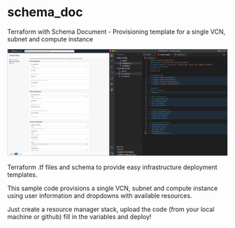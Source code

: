 # schema_doc
Terraform with Schema Document - Provisioning template for a single VCN, subnet and compute instance

![image](schema.png)

Terraform .tf files and schema to provide easy infrastructure deployment templates.

This sample code provisions a single VCN, subnet and compute instance using user information and dropdowns with available resources.

Just create a resource manager stack, upload the code (from your local machine or github) fill in the variables and deploy!
